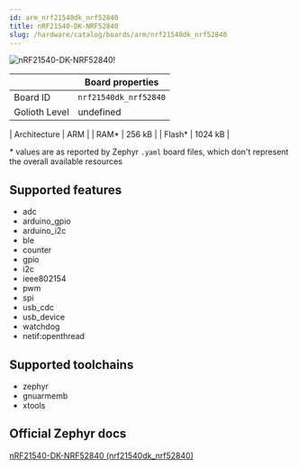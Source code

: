 ```yaml
---
id: arm_nrf21540dk_nrf52840
title: nRF21540-DK-NRF52840
slug: /hardware/catalog/boards/arm/nrf21540dk_nrf52840
---
```


[//]: # (This is an auto-generated file, do not edit! Changes to it will be lost upon re-generation)

![nRF21540-DK-NRF52840!](/img/boards/arm/nrf21540dk_nrf52840.jpg "nRF21540-DK-NRF52840")

|                | Board properties     |
| -------------  | -------------------- |
| Board ID       | `nrf21540dk_nrf52840` |
| Golioth Level  | undefined       |

| Architecture   | ARM |
| RAM*           | 256 kB |
| Flash*         | 1024 kB |

\* values are as reported by Zephyr `.yaml` board files, which don't represent the overall available resources



## Supported features

* adc
* arduino_gpio
* arduino_i2c
* ble
* counter
* gpio
* i2c
* ieee802154
* pwm
* spi
* usb_cdc
* usb_device
* watchdog
* netif:openthread

## Supported toolchains

* zephyr
* gnuarmemb
* xtools

## Official Zephyr docs

[nRF21540-DK-NRF52840 (nrf21540dk_nrf52840)](https://docs.zephyrproject.org/latest/boards/arm/nrf21540dk_nrf52840/doc/index.html)
